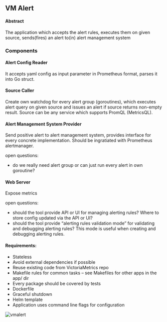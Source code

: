 ## VM Alert

#### Abstract
The application which accepts the alert rules, executes them on given source, sends(fires) an alert to(in) alert management system

### Components

#### Alert Config Reader
It accepts yaml config as input parameter in Prometheus format, parses it into Go struct.

#### Source Caller
Create own watchdog for every alert group (goroutines), which executes alert query on given source and issues an alert if source returns non-empty result. 
Source can be any service which supports PromQL (MetricsQL). 

#### Alert Management System Provider
Send positive alert to alert management system, provides interface for every concrete implementation.
Should be ingratiated with Prometheus alertmanager. 

open questions:
- do we really need alert group or can just run every alert in own goroutine?

#### Web Server
Expose metrics

open questions:
- should the tool provide API or UI for managing alerting rules? Where to store config updated via the API or UI?
- should the tool provide “alerting rules validation mode” for validating and debugging alerting rules? This mode is useful when creating and debugging alerting rules.

#### Requirements:
- Stateless
- Avoid external dependencies if possible
- Reuse existing code from VictoriaMetrics repo
- Makefile rules for common tasks – see Makefiles for other apps in the app/ dir 
- Every package should be covered by tests 
- Dockerfile
- Graceful shutdown 
- Helm template
- Application uses command line flags for configuration


![vmalert](https://github.com/VictoriaMetrics/VictoriaMetrics/tree/master/app/vmalert/vmalert.png)